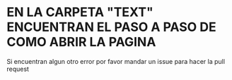 # EN LA CARPETA "TEXT" ENCUENTRAN EL PASO A PASO DE COMO ABRIR LA PAGINA

Si encuentran algun otro error por favor mandar un issue para hacer la pull request
